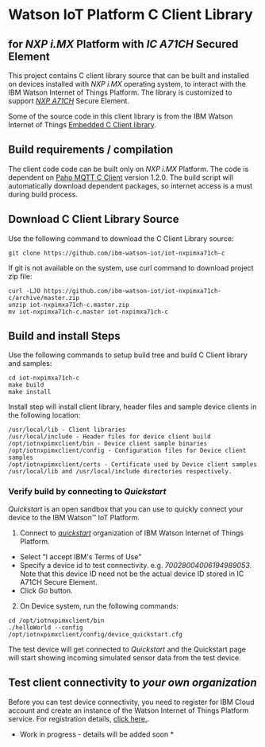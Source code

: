 # Watson IoT Platform C Client Library 
## for *NXP i.MX* Platform with *IC A71CH* Secured Element

This project contains C client library source that can be built and installed on devices
installed with *NXP i.MX* operating system, to interact with  the IBM Watson Internet of 
Things Platform. The library is customized to support 
*[NXP A71CH](https://www.nxp.com/products/identification-and-security/authentication/plug-and-trust-the-fast-easy-way-to-deploy-secure-iot-connections:A71CH)* Secure Element.

Some of the source code in this client library is from the IBM Watson Internet of Things
[Embedded C Client library](https://github.com/ibm-watson-iot/iot-embeddedc).


## Build requirements / compilation

The client code code can be built only on *NXP i.MX* Platform. The code is dependent on
[Paho MQTT C Client](http://www.eclipse.org/paho/clients/c/) version 1.2.0. The build
script will automatically download dependent packages, so internet access is a must
during build process.

## Download C Client Library Source

Use the following command to download the C Client Library source:

```
git clone https://github.com/ibm-watson-iot/iot-nxpimxa71ch-c
```

If git is not available on the system, use curl command to download project zip file:

```
curl -LJO https://github.com/ibm-watson-iot/iot-nxpimxa71ch-c/archive/master.zip
unzip iot-nxpimxa71ch-c.master.zip
mv iot-nxpimxa71ch-c.master iot-nxpimxa71ch-c
```

## Build and install Steps

Use the following commands to setup build tree and build C Client library and samples:

```
cd iot-nxpimxa71ch-c
make build
make install
```

Install step will install client library, header files and sample device clients in the
following location:

```
/usr/local/lib - Client libraries
/usr/local/include - Header files for device client build
/opt/iotnxpimxclient/bin - Device client sample binaries
/opt/iotnxpimxclient/config - Configuration files for Device client samples
/opt/iotnxpimxclient/certs - Certificate used by Device client samples
/usr/local/lib and /usr/local/include directories respectively.
```

### Verify build by connecting to *Quickstart*

*Quickstart* is an open sandbox that you can use to quickly connect your device 
to the IBM Watson™ IoT Platform. 

1. Connect to *[quickstart](https://quickstart.internetofthings.ibmcloud.com/?cm_mc_uid=71367544061615028292336&cm_mc_sid_50200000=59540641520868549701#/)* organization of IBM Watson Internet of Things Platform.

* Select "I accept IBM's Terms of Use"
* Specify a device id to test connectivity. e.g. *70028004006194989053*. Note that this device ID 
need not be the actual device ID stored in IC A71CH Secure Element. 
* Click *Go* button.

2. On Device system, run the following commands:

```
cd /opt/iotnxpimxclient/bin
./helloWorld --config /opt/iotnxpimxclient/config/device_quickstart.cfg
```
The test device will get connected to *Quickstart* and the Quickstart page will start showing 
incoming simulated sensor data from the test device.


## Test client connectivity to *your own organization*

Before you can test device connectivity, you need to register for IBM Cloud account and create
an instance of the Watson Internet of Things Platform service. For registration details, 
[click here.](https://console.bluemix.net/docs/services/IoT/index.html#gettingstartedtemplate).


* Work in progress - details will be added soon *


